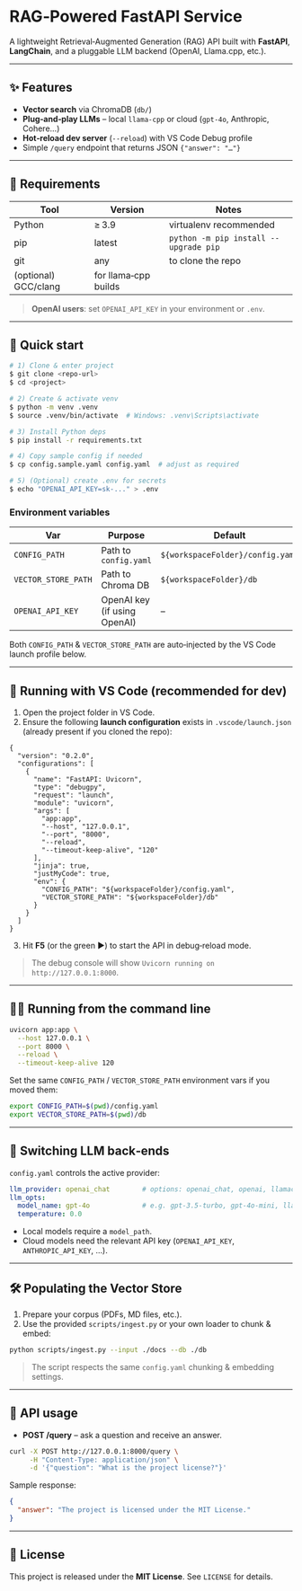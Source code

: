 # RAG‑Powered FastAPI Service

A lightweight Retrieval‑Augmented Generation (RAG) API built with **FastAPI**, **LangChain**, and a pluggable LLM backend (OpenAI, Llama.cpp, etc.).

---

## ✨ Features

* **Vector search** via ChromaDB (`db/`)
* **Plug‑and‑play LLMs** – local `llama‑cpp` or cloud (`gpt‑4o`, Anthropic, Cohere…)
* **Hot‑reload dev server** (`--reload`) with VS Code Debug profile
* Simple `/query` endpoint that returns JSON `{"answer": "…"}`

---

## 🔧 Requirements

| Tool                 | Version              | Notes                                 |
| -------------------- | -------------------- | ------------------------------------- |
| Python               | ≥ 3.9                | virtualenv recommended                |
| pip                  | latest               | `python -m pip install --upgrade pip` |
| git                  | any                  | to clone the repo                     |
| (optional) GCC/clang | for llama‑cpp builds |                                       |

> **OpenAI users**: set `OPENAI_API_KEY` in your environment or `.env`.

---

## 🚀 Quick start

```bash
# 1) Clone & enter project
$ git clone <repo-url>
$ cd <project>

# 2) Create & activate venv
$ python -m venv .venv
$ source .venv/bin/activate  # Windows: .venv\Scripts\activate

# 3) Install Python deps
$ pip install -r requirements.txt

# 4) Copy sample config if needed
$ cp config.sample.yaml config.yaml  # adjust as required

# 5) (Optional) create .env for secrets
$ echo "OPENAI_API_KEY=sk-..." > .env
```

### Environment variables

| Var                 | Purpose                      | Default                          |
| ------------------- | ---------------------------- | -------------------------------- |
| `CONFIG_PATH`       | Path to `config.yaml`        | `${workspaceFolder}/config.yaml` |
| `VECTOR_STORE_PATH` | Path to Chroma DB            | `${workspaceFolder}/db`          |
| `OPENAI_API_KEY`    | OpenAI key (if using OpenAI) | –                                |

Both `CONFIG_PATH` & `VECTOR_STORE_PATH` are auto‑injected by the VS Code launch profile below.

---

## 🐞 Running with VS Code (recommended for dev)

1. Open the project folder in VS Code.
2. Ensure the following **launch configuration** exists in `.vscode/launch.json` (already present if you cloned the repo):

```jsonc
{
  "version": "0.2.0",
  "configurations": [
    {
      "name": "FastAPI: Uvicorn",
      "type": "debugpy",
      "request": "launch",
      "module": "uvicorn",
      "args": [
        "app:app",
        "--host", "127.0.0.1",
        "--port", "8000",
        "--reload",
        "--timeout-keep-alive", "120"
      ],
      "jinja": true,
      "justMyCode": true,
      "env": {
        "CONFIG_PATH": "${workspaceFolder}/config.yaml",
        "VECTOR_STORE_PATH": "${workspaceFolder}/db"
      }
    }
  ]
}
```

3. Hit **F5** (or the green ▶︎) to start the API in debug‑reload mode.

> The debug console will show `Uvicorn running on http://127.0.0.1:8000`.

---

## 🏃‍♀️ Running from the command line

```bash
uvicorn app:app \
  --host 127.0.0.1 \
  --port 8000 \
  --reload \
  --timeout-keep-alive 120
```

Set the same `CONFIG_PATH` / `VECTOR_STORE_PATH` environment vars if you moved them:

```bash
export CONFIG_PATH=$(pwd)/config.yaml
export VECTOR_STORE_PATH=$(pwd)/db
```

---

## 🔌 Switching LLM back‑ends

`config.yaml` controls the active provider:

```yaml
llm_provider: openai_chat        # options: openai_chat, openai, llamacpp, anthropic, cohere, hf
llm_opts:
  model_name: gpt-4o             # e.g. gpt-3.5-turbo, gpt-4o-mini, llama-2-7b.Q4_K_M.gguf
  temperature: 0.0
```

* Local models require a `model_path`.
* Cloud models need the relevant API key (`OPENAI_API_KEY`, `ANTHROPIC_API_KEY`, …).

---

## 🛠️ Populating the Vector Store

1. Prepare your corpus (PDFs, MD files, etc.).
2. Use the provided `scripts/ingest.py` or your own loader to chunk & embed:

```bash
python scripts/ingest.py --input ./docs --db ./db
```

> The script respects the same `config.yaml` chunking & embedding settings.

---

## 🔌 API usage

* **POST /query** – ask a question and receive an answer.

```bash
curl -X POST http://127.0.0.1:8000/query \
     -H "Content-Type: application/json" \
     -d '{"question": "What is the project license?"}'
```

Sample response:

```json
{
  "answer": "The project is licensed under the MIT License."
}
```

---

## 📝 License

This project is released under the **MIT License**. See `LICENSE` for details.
